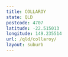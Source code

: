 ```yaml
---
title: COLLAROY
state: QLD
postcode: 4707
latitude: -22.515013
longitude: 149.235514
url: /qld/collaroy/
layout: suburb
---
```

